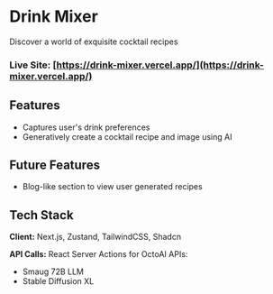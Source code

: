 # Drink Mixer
Discover a world of exquisite cocktail recipes
### Live Site: [https://drink-mixer.vercel.app/](https://drink-mixer.vercel.app/)

## Features

- Captures user's drink preferences
- Generatively create a cocktail recipe and image using AI

## Future Features
- Blog-like section to view user generated recipes


## Tech Stack

**Client:** Next.js, Zustand, TailwindCSS, Shadcn

**API Calls:** React Server Actions for OctoAI APIs:
- Smaug 72B LLM
- Stable Diffusion XL

